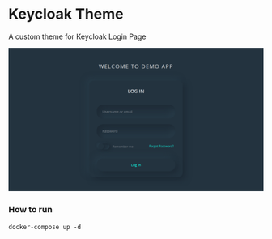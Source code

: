 # Keycloak Theme

A custom theme for Keycloak Login Page

![theme](./screenshot.png?raw=true 'Demo Theme')

### How to run

```shell script
docker-compose up -d
```
